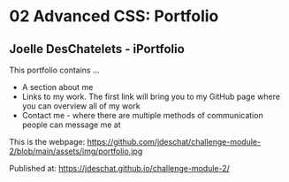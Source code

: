 # 02 Advanced CSS: Portfolio

## Joelle DesChatelets - iPortfolio

This portfolio contains ...
* A section about me
* Links to my work. The first link will bring you to my GitHub page where you can overview all of my work
* Contact me - where there are multiple methods of communication people can message me at

This is the webpage:
https://github.com/jdeschat/challenge-module-2/blob/main/assets/img/portfolio.jpg

Published at:
https://jdeschat.github.io/challenge-module-2/